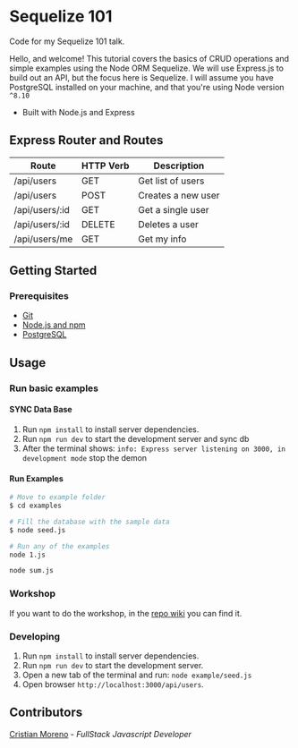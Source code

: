 # Sequelize 101
Code for my Sequelize 101 talk.

Hello, and welcome! This tutorial covers the basics of CRUD operations and simple examples using the Node ORM Sequelize. We will use Express.js to build out an API, but the focus here is Sequelize. I will assume you have PostgreSQL installed on your machine, and that you're using Node version `^8.10`

- Built with Node.js and Express

## Express Router and Routes

| Route           | HTTP Verb | Description                          |
| --------------- | --------- | ------------------------------------ |
| /api/users      | GET       | Get list of users                    |
| /api/users      | POST      | Creates a new user                   |
| /api/users/:id  | GET       | Get a single user                    |
| /api/users/:id  | DELETE    | Deletes a user                       |
| /api/users/me   | GET       | Get my info                          |

## Getting Started

### Prerequisites

- [Git](https://git-scm.com/)
- [Node.js and npm](nodejs.org) 
- [PostgreSQL](https://www.postgresql.org/) 

## Usage

### Run basic examples

#### SYNC Data Base
1. Run `npm install` to install server dependencies.
2. Run `npm run dev` to start the development server and sync db
3. After the terminal shows: `info: Express server listening on 3000, in development mode` stop the demon

#### Run Examples

```bash
# Move to example folder
$ cd examples

# Fill the database with the sample data
$ node seed.js

# Run any of the examples
node 1.js

node sum.js
```

### Workshop
If you want to do the workshop, in the [repo wiki](https://github.com/khriztianmoreno/sequelize-101/wiki) you can find it.


### Developing

1. Run `npm install` to install server dependencies.
2. Run `npm run dev` to start the development server.
3. Open a new tab of the terminal and run: `node example/seed.js`
3. Open browser `http://localhost:3000/api/users`.


## Contributors

[Cristian Moreno](http://khriztianmoreno.com) - *FullStack Javascript Developer*
